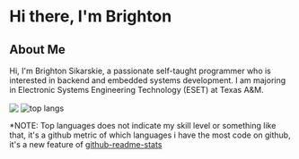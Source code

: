 <h1>Hi there, I'm Brighton</h1>

<h2>About Me</h2>
Hi, I'm Brighton Sikarskie, a passionate self-taught programmer who is interested in backend and embedded systems development. I am majoring in Electronic Systems Engineering Technology (ESET) at Texas A&M.


<a><img align="center" src="https://github-readme-stats.vercel.app/api?username=bsikar&show_icons=true&theme=dark"/></a>
<a><img align="center" alt="top langs" src="https://github-readme-stats.vercel.app/api/top-langs/?username=bsikar&layout=compact&langs_count=8&theme=dark&count_private=false"/></a>


*NOTE: Top languages does not indicate my skill level or something like that, it's a github metric of which languages i have the most code on github, it's a new feature of [github-readme-stats](https://github.com/anuraghazra/github-readme-stats)<br/>

